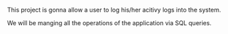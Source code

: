 This project is gonna allow a user to log his/her acitivy logs into the system.

We will be manging all the operations of the application via SQL queries.